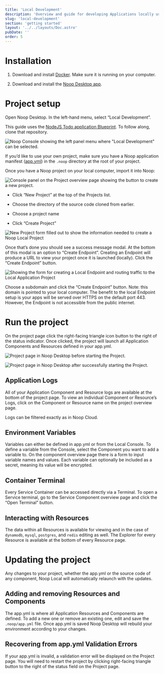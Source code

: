 ```yaml
---
title: 'Local Development'
description: 'Overview and guide for developing Applications locally using Noop Desktop.'
slug: 'local-development'
section: 'getting started'
layout: '../../layouts/Doc.astro'
pubDate: ''
order: 5
---
```


# Installation

1. Download and install [Docker](https://docs.docker.com/get-docker/). Make sure it is running on your computer.

2. Download and install the [Noop Desktop app](https://noop.dev/download).

# Project setup

Open Noop Desktop. In the left-hand menu, select “Local Development”.

This guide uses the [NodeJS Todo application Blueprint](https://github.com/noop-inc/blueprint-todo-nodejs-vue). To follow along, clone that repository.

![Noop Console showing the left panel menu where "Local Development" can be selected.](/assets/docs/imgs/418a2f75-0dfb-47ac-8760-916f63589e5a.png)

If you’d like to use your own project, make sure you have a Noop application manifest ([app.yml](https://docs.noop.dev/en/articles/7905578-application-manifest-app-yml)) in the `.noop` directory at the root of your project.

Once you have a Noop project on your local computer, import it into Noop:

![Console panel on the Project overview page showing the button to create a new project.](/assets/docs/imgs/d7bcf80f-342d-42c6-bc78-b3a5fe0fcbdf.png)

- Click “New Project” at the top of the Projects list.

- Choose the directory of the source code cloned from earlier.

- Choose a project name

- Click “Create Project”

![New Project form filled out to show the information needed to create a Noop Local Project](/assets/docs/imgs/bb6f3aa7-ff4a-4558-9b2f-02f3932a9c2f.png)

Once that’s done you should see a success message modal. At the bottom of this modal is an option to “Create Endpoint”. Creating an Endpoint will produce a URL to view your project once it is launched (locally). Click the “Create Endpoint” button.

![Showing the form for creating a Local Endpoint and routing traffic to the Local Application Project](/assets/docs/imgs/6f5f09c4-294c-4f36-b0d1-7b31017f5b35.png)

Choose a subdomain and click the “Create Endpoint” button. Note: this domain is pointed to your local computer. The benefit to the local Endpoint setup is your apps will be served over HTTPS on the default port 443. However, the Endpoint is not accessible from the public internet.

# Run the project

On the project page click the right-facing triangle icon button to the right of the status indicator. Once clicked, the project will launch all Application Components and Resources defined in your app.yml.

![Project page in Noop Desktop before starting the Project.](/assets/docs/imgs/b80a2263-1338-4af3-9ef4-fb43ef178a47.png)

![Project page in Noop Desktop after successfully starting the Project.](/assets/docs/imgs/8a4a693c-092d-4d39-8df1-7c6706c86f9b.png)

## Application Logs

All of your Application Component and Resource logs are available at the bottom of the project page. To view an individual Component or Resource’s Logs, click on the Component or Resource name on the project overview page.

Logs can be filtered exactly as in Noop Cloud.

## Environment Variables

Variables can either be defined in app.yml or from the Local Console. To define a variable from the Console, select the Component you want to add a variable to. On the component overview page there is a form to input variable names and values. Each variable can optionally be included as a secret, meaning its value will be encrypted.

## Container Terminal

Every Service Container can be accessed directly via a Terminal. To open a Service terminal, go to the Service Component overview page and click the “Open Terminal” button.

## Interacting with Resources

The data within all Resources is available for viewing and in the case of `dynamodb`, `mysql`, `postgres`, and `redis` editing as well. The Explorer for every Resource is available at the bottom of every Resource page.

# Updating the project

Any changes to your project, whether the app.yml or the source code of any component, Noop Local will automatically relaunch with the updates.

## Adding and removing Resources and Components

The app.yml is where all Application Resources and Components are defined. To add a new one or remove an existing one, edit and save the `.noop/app.yml` file. Once app.yml is saved Noop Desktop will rebuild your environment according to your changes.

## Recovering from app.yml Validation Errors

If your app.yml is invalid, a validation error will be displayed on the Project page. You will need to restart the project by clicking right-facing triangle button to the right of the status field on the Project page.
